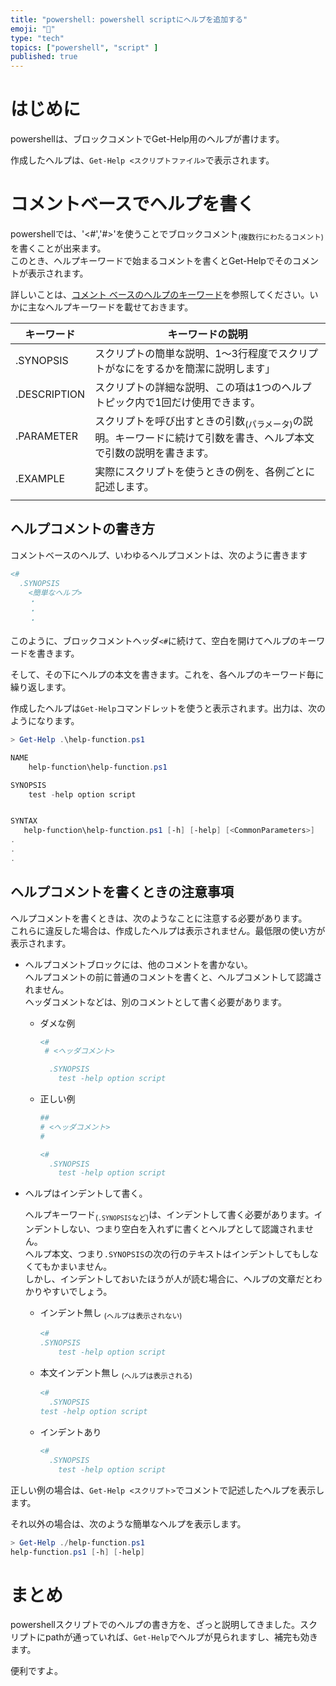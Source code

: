 ```yaml
---
title: "powershell: powershell scriptにヘルプを追加する"
emoji: "🐢"
type: "tech" 
topics: ["powershell", "script" ]
published: true
---
```




# はじめに

powershellは、ブロックコメントでGet-Help用のヘルプが書けます。

作成したヘルプは、``Get-Help <スクリプトファイル>``で表示されます。




# コメントベースでヘルプを書く

powershellでは、'<#','#>'を使うことでブロックコメント<sub>(複数行にわたるコメント)</sub>を書くことが出来ます。  
このとき、ヘルプキーワードで始まるコメントを書くとGet-Helpでそのコメントが表示されます。

詳しいことは、[コメント ベースのヘルプのキーワード](https://docs.microsoft.com/ja-jp/powershell/scripting/developer/help/comment-based-help-keywords)を参照してください。いかに主なヘルプキーワードを載せておきます。





| キーワード         | キーワードの説明                                             |
| ------------------ | ------------------------------------------------------------ |
| .SYNOPSIS          | スクリプトの簡単な説明、1～3行程度でスクリプトがなにをするかを簡潔に説明します」 |
| .DESCRIPTION       | スクリプトの詳細な説明、この項は1つのヘルプトピック内で1回だけ使用できます。 |
| .PARAMETER <param> | スクリプトを呼び出すときの引数<sub>(パラメータ)</sub>の説明。キーワードに続けて引数を書き、ヘルプ本文で引数の説明を書きます。 |
| .EXAMPLE           | 実際にスクリプトを使うときの例を、各例ごとに記述します。     |
|                    |                                                              |





## ヘルプコメントの書き方

コメントベースのヘルプ、いわゆるヘルプコメントは、次のように書きます

``` powershell
<#
  .SYNOPSIS
    <簡単なヘルプ>
    ・
    ・
    ・
```

このように、ブロックコメントヘッダ`<#`に続けて、空白を開けてヘルプのキーワードを書きます。  

そして、その下にヘルプの本文を書きます。これを、各ヘルプのキーワード毎に繰り返します。



作成したヘルプは``Get-Help``コマンドレットを使うと表示されます。出力は、次のようになります。

``` powershell
> Get-Help .\help-function.ps1

NAME
    help-function\help-function.ps1

SYNOPSIS
    test -help option script


SYNTAX
   help-function\help-function.ps1 [-h] [-help] [<CommonParameters>]
.
.
.


```

  


## ヘルプコメントを書くときの注意事項

ヘルプコメントを書くときは、次のようなことに注意する必要があります。  
これらに違反した場合は、作成したヘルプは表示されません。最低限の使い方が表示されます。



- ヘルプコメントブロックには、他のコメントを書かない。  
  ヘルプコメントの前に普通のコメントを書くと、ヘルプコメントして認識されません。  
  ヘッダコメントなどは、別のコメントとして書く必要があります。  

  - ダメな例

    ``` powershell
    <#
     # <ヘッダコメント>
    
      .SYNOPSIS
        test -help option script
    
    ```
  
  - 正しい例  
    
    ``` powershell
    ##
    # <ヘッダコメント>
    #
    
    <#
      .SYNOPSIS
        test -help option script
    ```
  
  
  
- ヘルプはインデントして書く。

  ヘルプキーワード<sub>(``.SYNOPSIS``など)</sub>は、インデントして書く必要があります。インデントしない、つまり空白を入れずに書くとヘルプとして認識されません。  
  ヘルプ本文、つまり``.SYNOPSIS``の次の行のテキストはインデントしてもしなくてもかまいません。  
  しかし、インデントしておいたほうが人が読む場合に、ヘルプの文章だとわかりやすいでしょう。


  - インデント無し <sub>(ヘルプは表示されない)</sub>

    ``` powershell
    <#
    .SYNOPSIS
        test -help option script
    ```


  - 本文インデント無し <sub>(ヘルプは表示される)</sub>

    ``` powershell
    <#
      .SYNOPSIS
    test -help option script
    ```


  - インデントあり

     ``` powershell
     <#
       .SYNOPSIS
         test -help option script
    ```

     


正しい例の場合は、``Get-Help <スクリプト>``でコメントで記述したヘルプを表示します。

それ以外の場合は、次のような簡単なヘルプを表示します。

``` powershell
> Get-Help ./help-function.ps1
help-function.ps1 [-h] [-help]

```





# まとめ

powershellスクリプトでのヘルプの書き方を、ざっと説明してきました。スクリプトにpathが通っていれば、`Get-Help`でヘルプが見られますし、補完も効きます。

便利ですよ。
